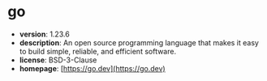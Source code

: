 # go

- **version**: 1.23.6
- **description**: An open source programming language that makes it easy to build simple, reliable, and efficient software.
- **license**: BSD-3-Clause
- **homepage**: [https://go.dev](https://go.dev)

